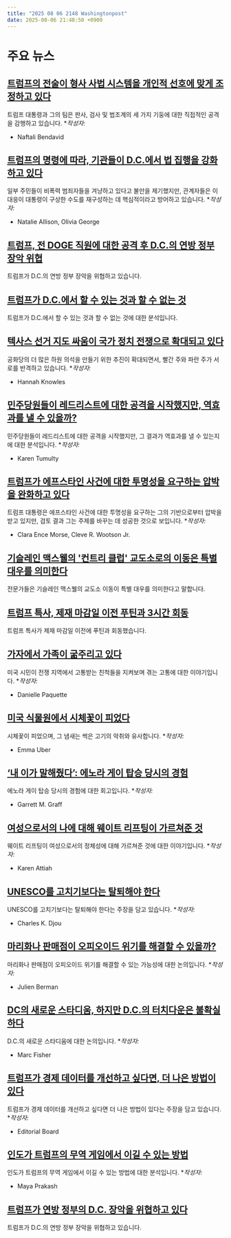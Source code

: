 ```yaml
---
title: "2025 08 06 2148 Washingtonpost"
date: 2025-08-06 21:48:50 +0900
---
```


# 주요 뉴스

## [트럼프의 전술이 형사 사법 시스템을 개인적 선호에 맞게 조정하고 있다](https://www.washingtonpost.com/politics/2025/08/06/trump-criminal-justice-judges-political-enemies/)
  트럼프 대통령과 그의 팀은 판사, 검사 및 법조계의 세 가지 기둥에 대한 직접적인 공격을 감행하고 있습니다. **작성자:*
* Naftali Bendavid
## [트럼프의 명령에 따라, 기관들이 D.C.에서 법 집행을 강화하고 있다](https://www.washingtonpost.com/politics/2025/08/06/trump-dc-crime-home-rule/)
  일부 주민들이 비폭력 범죄자들을 겨냥하고 있다고 불만을 제기했지만, 관계자들은 이 대응이 대통령이 구상한 수도를 재구성하는 데 핵심적이라고 방어하고 있습니다. **작성자:*
* Natalie Allison, Olivia George
## [트럼프, 전 DOGE 직원에 대한 공격 후 D.C.의 연방 정부 장악 위협](https://www.washingtonpost.com/dc-md-va/2025/08/05/trump-doge-worker-washington-dc-crime/)
  트럼프가 D.C.의 연방 정부 장악을 위협하고 있습니다.
## [트럼프가 D.C.에서 할 수 있는 것과 할 수 없는 것](https://www.washingtonpost.com/dc-md-va/2025/08/06/trump-dc-federalize-edward-coristine/)
  트럼프가 D.C.에서 할 수 있는 것과 할 수 없는 것에 대한 분석입니다.
## [텍사스 선거 지도 싸움이 국가 정치 전쟁으로 확대되고 있다](https://www.washingtonpost.com/politics/2025/08/06/texas-redistricting-map-republicans-democrats/)
  공화당의 더 많은 하원 의석을 만들기 위한 추진이 확대되면서, 빨간 주와 파란 주가 서로를 반격하고 있습니다. **작성자:*
* Hannah Knowles
## [민주당원들이 레드리스트에 대한 공격을 시작했지만, 역효과를 낼 수 있을까?](https://www.washingtonpost.com/politics/2025/08/05/texas-democrats-redistricting-republicans-reform/)
  민주당원들이 레드리스트에 대한 공격을 시작했지만, 그 결과가 역효과를 낼 수 있는지에 대한 분석입니다. **작성자:*
* Karen Tumulty
## [트럼프가 에프스타인 사건에 대한 투명성을 요구하는 압박을 완화하고 있다](https://www.washingtonpost.com/politics/2025/08/06/trump-epstein-conservative-influencer-politician-discussion/)
  트럼프 대통령은 에프스타인 사건에 대한 투명성을 요구하는 그의 기반으로부터 압박을 받고 있지만, 검토 결과 그는 주제를 바꾸는 데 성공한 것으로 보입니다. **작성자:*
* Clara Ence Morse, Cleve R. Wootson Jr.
## [기슬레인 맥스웰의 '컨트리 클럽' 교도소로의 이동은 특별 대우를 의미한다](https://www.washingtonpost.com/national-security/2025/08/05/trump-epstein-maxwell-sex-trafficking-prisons-corrections/)
  전문가들은 기슬레인 맥스웰의 교도소 이동이 특별 대우를 의미한다고 말합니다.
## [트럼프 특사, 제재 마감일 이전 푸틴과 3시간 회동](https://www.washingtonpost.com/politics/2025/08/06/trump-presidency-news/)
  트럼프 특사가 제재 마감일 이전에 푸틴과 회동했습니다.
## [가자에서 가족이 굶주리고 있다](https://www.washingtonpost.com/nation/2025/08/05/gaza-starvation-palestinian-american-family/)
  미국 시민이 전쟁 지역에서 고통받는 친척들을 지켜보며 겪는 고통에 대한 이야기입니다. **작성자:*
* Danielle Paquette
## [미국 식물원에서 시체꽃이 피었다](https://www.washingtonpost.com/dc-md-va/2025/08/06/corpse-flower-bloom-us-botanic-garden/)
  시체꽃이 피었으며, 그 냄새는 썩은 고기의 악취와 유사합니다. **작성자:*
* Emma Uber
## [‘내 이가 말해줬다’: 에노라 게이 탑승 당시의 경험](https://www.washingtonpost.com/opinions/2025/08/06/hiroshima-oral-history/)
  에노라 게이 탑승 당시의 경험에 대한 회고입니다. **작성자:*
* Garrett M. Graff
## [여성으로서의 나에 대해 웨이트 리프팅이 가르쳐준 것](https://www.washingtonpost.com/opinions/2025/08/06/weightlifting-women-fitness-journey-self-improvement/)
  웨이트 리프팅이 여성으로서의 정체성에 대해 가르쳐준 것에 대한 이야기입니다. **작성자:*
* Karen Attiah
## [UNESCO를 고치기보다는 탈퇴해야 한다](https://www.washingtonpost.com/opinions/2025/08/06/unesco-trump-reform-donors/)
  UNESCO를 고치기보다는 탈퇴해야 한다는 주장을 담고 있습니다. **작성자:*
* Charles K. Djou
## [마리화나 판매점이 오피오이드 위기를 해결할 수 있을까?](https://www.washingtonpost.com/opinions/2025/08/06/opioid-crisis-dispensaries-marijuana-weed/)
  마리화나 판매점이 오피오이드 위기를 해결할 수 있는 가능성에 대한 논의입니다. **작성자:*
* Julien Berman
## [DC의 새로운 스타디움, 하지만 D.C.의 터치다운은 불확실하다](https://www.washingtonpost.com/opinions/2025/08/06/district-stadium-bowser-commanders/)
  D.C.의 새로운 스타디움에 대한 논의입니다. **작성자:*
* Marc Fisher
## [트럼프가 경제 데이터를 개선하고 싶다면, 더 나은 방법이 있다](https://www.washingtonpost.com/opinions/2025/08/05/trump-bls-economic-data/)
  트럼프가 경제 데이터를 개선하고 싶다면 더 나은 방법이 있다는 주장을 담고 있습니다. **작성자:*
* Editorial Board
## [인도가 트럼프의 무역 게임에서 이길 수 있는 방법](https://www.washingtonpost.com/opinions/2025/08/05/trump-tariffs-trade-india-modi-deal/)
  인도가 트럼프의 무역 게임에서 이길 수 있는 방법에 대한 분석입니다. **작성자:*
* Maya Prakash
## [트럼프가 연방 정부의 D.C. 장악을 위협하고 있다](https://www.washingtonpost.com/dc-md-va/2025/08/05/trump-doge-worker-washington-dc-crime/)
  트럼프가 D.C.의 연방 정부 장악을 위협하고 있습니다.